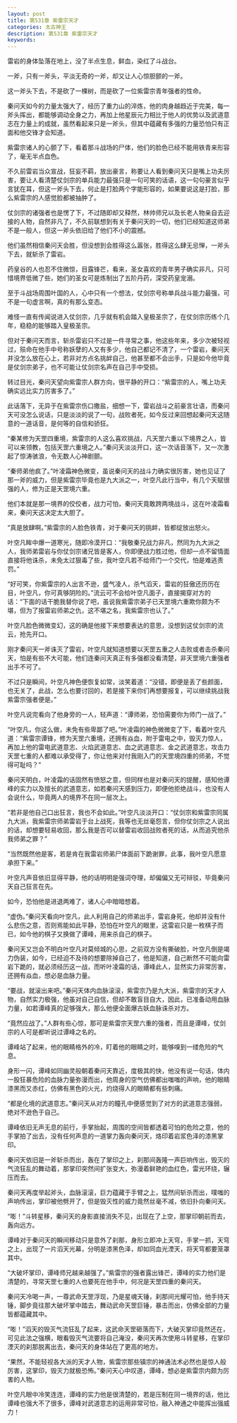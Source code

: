 ```yaml
---
layout: post
title: 第531章 紫雷宗天才
categories: 太古神王
description: 第531章 紫雷宗天才
keywords:
---
```


雷岩的身体坠落在地上，没了半点生息，鲜血，染红了斗战台。

一斧，只有一斧头，平淡无奇的一斧，却又让人心惊胆颤的一斧。

这一斧头下去，不是砍了一棵树，而是砍了一位紫雷宗青年强者的性命。

秦问天如今的力量太强大了，经历了重力山的淬炼，他的肉身越趋近于完美，每一斧头挥出，都能够调动全身之力，再加上他星辰元力相比于他人的优势以及武道意志在力量上的成就，虽然看起来只是一斧头，但其中蕴藏有多强的力量恐怕只有正面和他交锋才会知道。

紫雷宗诸人的心颤了下，看着那斗战场的尸体，他们的脸色已经不能用铁青来形容了，毫无半点血色。

不久前雷岩当众宣战，狂妄不羁，放出豪言，称要让人看到秦问天只是嘴上功夫厉害，要让人看清楚仗剑宗的单兵能力最强只是一句可笑的话语，这一句句豪言似乎言犹在耳，但这一斧头下去，何止是打脸两个字能形容的，如果要说这是打脸，那么紫雷宗的人感觉脸都被抽肿了。

仗剑宗的诸强者也是愣了下，不过随即却又释然，林帅师兄以及长老人物亲自去迎接的人物，自然非凡了，不久前联想到有关于秦问天的一切，他们已经知道这师弟不是一般人，但这一斧头依旧给了他们不小的震撼。

他们虽然相信秦问天会胜，但没想到会胜得这么嚣张，胜得这么肆无忌惮，一斧头下去，就斩杀了雷岩。

药皇谷的人也忍不住微惊，目露锋芒，看来，圣女喜欢的青年男子确实非凡，只可惜境界低微了些，她们的圣女可是炼制出了五阶丹药，深受药皇宠溺。

至于斗战场周围叶国的人，心中只有一个想法，仗剑宗号称单兵战斗能力最强，可不是一句虚言啊，真的有那么变态。

难怪一直有传闻说进入仗剑宗，几乎就有机会踏入皇极圣宗了，在仗剑宗历练个几年，稳稳的能够踏入皇极圣宗。

但对于秦问天而言，斩杀雷岩只不过是一件寻常之事，他这些年来，多少次被轻视过，殒命在他手中号称妖孽的人又有多少，他自己都记不清了，一个雷岩，秦问天并没怎么放在心上，若非对方点名挑衅自己，他甚至都不会出手，只是如今他毕竟是仗剑宗弟子，也不可能让仗剑宗名声在自己手中受损。

转过目光，秦问天望向紫雷宗人群方向，很平静的开口：“紫雷宗的人，嘴上功夫确实远比实力厉害多了。”

此话落下，无异于在紫雷宗伤口撒盐，细想一下，雷岩战斗之前豪言壮语，而秦问天可没怎么说话，只是淡淡的说了一句，战败者死，如今反过来回想起秦问天这随意的一道话音，是何等的自信和骄狂。

“秦某修为天罡四重境，紫雷宗的人这么喜欢挑战，凡天罡六重以下境界之人，皆可以来领教，包括天罡六重境之人。”秦问天淡淡开口，这一次话音落下，又一次激起了惊涛骇浪，令无数人心神剧颤。

“秦师弟他疯了。”叶凌霜神色微变，虽说秦问天的战斗力确实很厉害，她也见证了那一斧的威力，但是紫雷宗毕竟也是九大派之一，叶空凡此行当中，有几个天赋很强的人，修为正是天罡境六重。

他们本就是那一境界的佼佼者，战力可怕，秦问天竟敢跨两境战斗，这在叶凌霜看来，秦问天这决定太大胆了。

“真是放肆啊。”紫雷宗的人脸色铁青，对于秦问天的挑衅，皆都绽放出怒火。

叶空凡眸中爆一道寒光，随即冷漠开口：“我敬秦兄战力非凡，然同为九大派之人，我师弟雷岩与你仗剑宗诸兄皆是客人，你即便战力胜过他，但却一点不留情面直接将他诛杀，未免太过狠毒了些，我叶空凡若不给师门一个交代，怕是难逃责罚。”

“好可笑，你紫雷宗的人出言不逊，盛气凌人，杀气滔天，雷岩的狂傲还历历在目，叶空凡，你可真够阴险的。”流云可不会给叶空凡面子，直接揭穿对方的话：“下面的话干脆我替你说了吧，虽说我紫雷宗弟子已天罡境六重欺你颇为不堪，但为了报雷岩师弟之仇，这不堪之名，我紫雷宗也认了。”

叶空凡脸色微微变幻，这的确是他接下来想要表达的意思，没想到这仗剑宗的流云，抢先开口。

刚才秦问天一斧诛灭了雷岩，叶空凡就知道想要以天罡五重之人击败或者击杀秦问天，怕是有些不大可能，他们连秦问天真正有多强都没看清楚，非天罡境六重强者出手不可了。

不过只是瞬间，叶空凡神色便恢复如常，淡笑着道：“没错，即便是丢了些颜面，也无关了，此战，怎么也要讨回的，若是接下来你们再想要报复，可以继续挑战我紫雷宗强者便是。”

叶空凡说完看向了他身旁的一人，轻声道：“谭师弟，恐怕需要你为师门一战了。”

“叶空凡，你这么做，未免有些卑鄙了吧。”叶凌霜的神色微微变了下，看着叶空凡道：“紫雷宗谭锋，修为天罡六重境，还拥有焱血，附于雷电之中，毁灭力惊人，再加上他的雷电武道意志、火焰武道意志、血之武道意志、金之武道意志，攻击力天罡七重的人都难以承受得了，你让他来对付我刚入门的天罡境四重的师弟，不觉得可耻吗？”

秦问天明白，叶凌霜的话固然有愤怒之意，但同样也是对秦问天的提醒，感知他谭峰的实力以及擅长的武道意志，如若秦问天感到压力，即便他拒绝战斗，也没有人会说什么，毕竟两人的境界不在同一层次上。

“若非是他自己口出狂言，我也不会如此。”叶空凡淡淡开口：“仗剑宗和紫雷宗同属九大派，我紫雷宗师弟雷岩于台上战死，我等也无丝毫怨言，但你仗剑宗之人说出的话，却想要轻易收回，那么我是否可以替雷岩收回战败者死的话，从而追究他杀我师弟之罪？”

“当然既然他是客，若是肯在我雷岩师弟尸体面前下跪谢罪，此事，我叶空凡愿意承担下来。”

叶空凡声音依旧显得平静，他的话明明是强词夺理，却偏偏又无可辩驳，毕竟秦问天自己狂言在先。

如今，恐怕他是进退两难了，诸人心中暗暗想着。

“虚伪。”秦问天看向叶空凡，此人利用自己的师弟出手，雷岩身死，他却并没有什么悲伤之意，否则焉能如此平静，恐怕在叶空凡的眼里，这雷岩只是一枚棋子而已，如今他的棋子又换做了谭峰，用来杀自己的棋子。

秦问天又岂会不明白叶空凡对莫倾城的心思，之前双方没有撕破脸，叶空凡倒是竭力伪装，如今，已经迫不及待的想要除掉自己了，他是知道，自己断然不可能向雷岩下跪的，就必须经历这一战，而听叶凌霜的话，谭峰此人，显然实力非常厉害，还拥有焱血，想必是血脉力量。

“要战，就滚出来吧。”秦问天体内血脉滚滚，紫雷宗乃是九大派，紫雷宗的天才人物，自然实力极强，他虽对自己自信，但却不敢盲目自大，因此，已准备动用血脉力量，如若谭峰真的足够强大，那么他便全面爆古妖血脉诛杀对方。

“竟然应战了。”人群有些心惊，那可是紫雷宗天罡六重的强者，而且是谭峰，仗剑宗的人可是都听说过谭峰之名的。

谭峰站了起来，他的眼睛格外的冷，盯着他的眼睛之时，能够嗅到一缕危险的气息。

身形一闪，谭峰如同幽灵般朝着秦问天靠近，度极其的快，他没有说一句话，体内一股狂暴危险的血脉力量弥漫而出，他周身的空气仿佛都出嗤嗤的声响，他的眼睛漆黑而又赤红，仿佛有黑色的火光，灼烧得人的眼睛都有些刺痛。

“都是化境的武道意志。”秦问天从对方的瞳孔中便感觉到了对方的武道意志强弱，绝对不逊色于自己。

谭峰依旧无声无息的前行，手掌抬起，周围的空间皆都透着可怕的危险之意，他的手掌拍了出去，没有任何声息的一道掌力轰向秦问天，烙印着岩浆色泽的漆黑掌印。

秦问天依旧是一斧斩杀而出，轰在了掌印之上，刹那间轰隆一声巨响传出，毁灭的气流狂乱的舞动着，那掌印突然间扩张变大，弥漫着鲜艳的血红色，雷光环绕，辗压而去。

秦问天再度举起斧头，血脉滚滚，巨力蕴藏于手臂之上，猛然间斩杀而出，噗嗤的声响传出，掌印被他劈开了，但是毁灭性的威力竟然丝毫不减，依旧扑向秦问天。

“嘭！”斗转星移，秦问天的身影直接消失不见，出现在了上空，那掌印朝前而去，轰向远方。

谭峰对于秦问天的瞬间移动只是意外了刹那，身形立即冲上天穹，手掌一抓，天穹之上，出现了一片滔天光幕，分明是漆黑色泽，却如同血光湮天，将天穹都要笼罩其中。

“大破坏掌印，谭峰师兄越来越强了。”紫雷宗的强者露出锋芒，谭峰的实力他们是清楚的，寻常天罡七重的人也要死在他手中，何况是天罡四重的秦问天。

秦问天冷喝一声，一尊武命天罡浮现，乃是星魂天锤，刹那间光耀可怕，他手持天锤，脚步竟往那大破坏掌中踏去，舞动武命天罡巨锤，暴击而出，仿佛全部的力量皆都蕴藏其中。

“嘭！”滔天的毁灭气流狂乱了起来，这武命天罡砸落而下，大破灭掌印竟然还在，可见此法之强横，眼看毁灭气流要将自己淹没，秦问天再次使用斗转星移，在掌印湮灭的刹那脱离出去，秦问天的身体站在了更高的地方。

“果然，不能轻视各大派的天才人物，紫雷宗那些镇宗的神通法术必然也是惊人般厉害，这掌印，毁灭力就极恐怖。”秦问天心中叹道，谭峰，想必是紫雷宗内颇为厉害的人物。

叶空凡眼中冷笑连连，谭峰的实力他是很清楚的，若是压制在同一境界的话，他比谭峰也强大不了很多，谭峰对武道意志的运用非常可怕，融入神通之中能挥出强威力！
